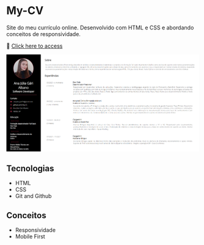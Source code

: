 # My-CV

Site do meu currículo online. Desenvolvido com HTML e CSS e abordando conceitos de responsividade.

🔗 [Click here to access](https://n4ju15.github.io/my-CV/)

![screenshot](./images/readme.png)

## Tecnologias

- HTML
- CSS
- Git and Github

 ## Conceitos

- Responsividade
- Mobile First
